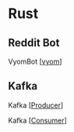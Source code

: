 # Rust

## Reddit Bot

VyomBot [[vyom]]

## Kafka

Kafka [[Producer]]

Kafka [[Consumer]]

[//begin]: # "Autogenerated link references for markdown compatibility"
[vyom]: vyom "Vyom"
[Producer]: producer "Producer"
[Consumer]: consumer "Consumer"
[//end]: # "Autogenerated link references"

